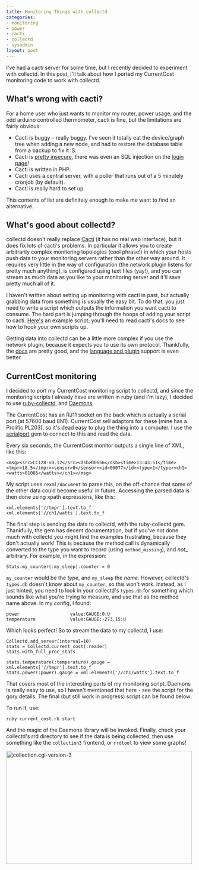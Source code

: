```yaml
---
title: Monitoring Things with collectd 
categories: 
- monitoring
- power
- cacti
- collectd
- sysadmin
layout: post 
--- 
```


I've had a cacti server for some time, but I recently decided to experiment with collectd. In this post, I'll talk about how I ported my CurrentCost monitoring code to work with collectd.

## What's wrong with cacti?

For a home user who just wants to monitor my router, power usage, and the odd arduino controlled thermometer, cacti is fine, but the limitations are fairly obvious:

* Cacti is buggy – really buggy. I've seen it totally eat the device/graph tree when adding a new node, and had to restore the database table from a backup to fix it :S.
* Cacti is [pretty insecure](http://www.cvedetails.com/vendor/7458/Cacti.html "Cacti : Products and vulnerabilities"), there was even an SQL injection on the [login page](http://www.cvedetails.com/vulnerability-list/vendor_id-7458/year-2011/opsqli-1/Cacti.html "Cacti : Security vulnerabilities")!
* Cacti is written in PHP. 
* Cacti uses a central server, with a poller that runs out of a 5 minutely cronjob (by default). 
* Cacti is really hard to set up.

This contents of list are definitely enough to make me want to find an alternative.

## What's good about collectd?

collectd doesn't really replace [Cacti](http://www.cacti.net/ "Cacti: The Complete RRDTool-based Graphing Solution") (it has no real web interface), but it does fix lots of cacti's problems. In particular it allows you to create arbitrarily complex monitoring topologies (cool phrase!) in which your hosts push data to your monitoring servers rather than the other way around. It requires very little in the way of configuration (the network plugin listens for pretty much anything), is configured using text files (yay!), and you can stream as much data as you like to your monitoring server and it'll save pretty much all of it.

I haven't written about setting up monitoring with cacti in past, but actually grabbing data from something is usually the easy bit. To do that, you just need to write a script which outputs the information you want cacti to consume. The hard part is jumping through the hoops of adding your script to cacti. [Here's](https://gist.github.com/377704) an example script; you'll need to read cacti's docs to see how to hook your own scripts up.

Getting data into collectd can be a little more complex if you use the network plugin, because it expects you to use its own protocol. Thankfully, the [docs](http://collectd.org/documentation.shtml "Documentation &ndash; collectd &ndash; The system statistics collection daemon") are pretty good, and the [language and plugin](http://collectd.org/wiki/index.php/Table_of_Plugins "Table of Plugins - collectd Wiki") support is even better. 

## CurrentCost monitoring

I decided to port my CurrentCost monitoring script to collectd, and since the monitoring scripts I already have are written in ruby (and I'm lazy), I decided to use [ruby-collectd](https://github.com/astro/ruby-collectd), and [Daemons](http://daemons.rubyforge.org/ "Daemons").

The CurrentCost has an RJ11 socket on the back which is actually a serial port (at 57600 baud 8N1). CurrentCost sell adaptors for these (mine has a Prolific PL203), so it's dead easy to plug the thing into a computer. I use the [serialport](http://ruby-serialport.rubyforge.org/ "Ruby-serialport") gem to connect to this and read the data.

Every six seconds, the CurrentCost monitor outputs a single line of XML, like this:

    <msg><src>CC128-v0.12</src><dsb>00656</dsb><time>13:43:51</time><tmpr>18.5</tmpr><sensor>0</sensor><id>00077</id><type>1</type><ch1><watts>01005</watts></ch1></msg>

My script uses `rexml/document` to parse this, on the off-chance that some of the other data could become useful in future. Accessing the parsed data is then done using xpath expressions, like this:

    xml.elements['//tmpr'].text.to_f
    xml.elements['//ch1/watts'].text.to_f
	
The final step is sending the data to collectd, with the ruby-collectd gem. Thankfully, the gem has decent documentation, but if you've not done much with collectd you might find the examples frustrating, because they don't actually work! This is because the method call is dynamically converted to the type you want to record (using `method_missing`), and _not__ arbitrary. For example, in the expression:

    Stats.my_counter(:my_sleep).counter = 0

`my_counter` would be the _type_, and `my_sleep` the _name_. However, collectd's `types.db` doesn't know about `my_counter`, so this won't work. Instead, as I just hinted, you need to look in your collectd's `types.db` for something which sounds like what you're trying to measure, and use that as the method name above. In my config, I found:

    power                   value:GAUGE:0:U
	temperature             value:GAUGE:-273.15:U
	
Which looks perfect! So to stream the data to my collectd, I use:

    Collectd.add_server(interval=10)
    stats = Collectd.current_cost(:reader)
    stats.with_full_proc_stats
  
    stats.temperature(:temperature).gauge = xml.elements['//tmpr'].text.to_f
    stats.power(:power).gauge = xml.elements['//ch1/watts'].text.to_f

That covers most of the interesting parts of my monitoring script. Daemons is really easy to use, so I haven't mentioned that here - see the script for the gory details. The final (but still work in progress) script can be found below:
<script src="https://gist.github.com/1925015.js?file=current_cost.rb"></script>

To run it, use:

    ruby current_cost.rb start
	
And the magic of the Daemons library will be invoked. Finally, check your collectd's rrd directory to see if the data is being collected, then use something like the `collection3` frontend, or `rrdtool` to view some graphs!

<a href="http://www.flickr.com/photos/mattfoster/8235410040/" title="collection.cgi-version-3 by mattfoster, on Flickr"><img src="http://farm9.staticflickr.com/8480/8235410040_bbc5550679.jpg" width="500" height="303" alt="collection.cgi-version-3"></a>

